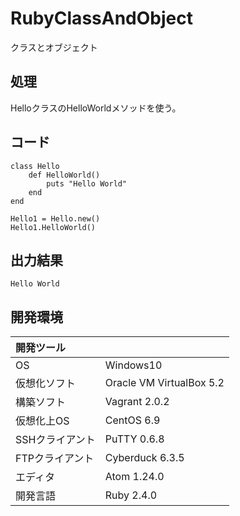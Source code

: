 # RubyClassAndObject
クラスとオブジェクト

## 処理
HelloクラスのHelloWorldメソッドを使う。

## コード
```
class Hello
    def HelloWorld()
        puts "Hello World"
    end
end

Hello1 = Hello.new()
Hello1.HelloWorld()
```

## 出力結果  
```
Hello World
```
  
## 開発環境
| 開発ツール |  |
|:-|:-|
| OS | Windows10 |
| 仮想化ソフト | Oracle VM VirtualBox 5.2 |
| 構築ソフト | Vagrant 2.0.2 |
| 仮想化上OS | CentOS 6.9 |
| SSHクライアント | PuTTY 0.6.8 |
| FTPクライアント | Cyberduck 6.3.5 |
| エディタ | Atom 1.24.0 |
| 開発言語 | Ruby 2.4.0 |
